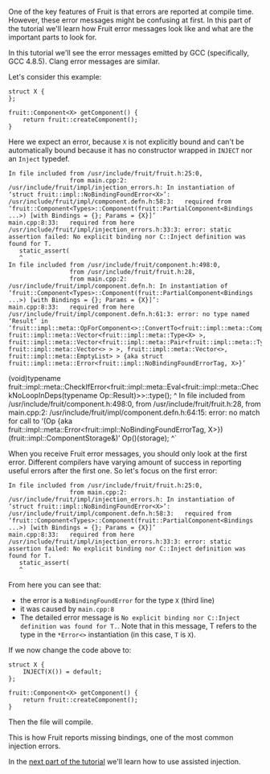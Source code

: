 One of the key features of Fruit is that errors are reported at compile time. However, these error messages might be confusing at first. In this part of the tutorial we'll learn how Fruit error messages look like and what are the important parts to look for.

In this tutorial we'll see the error messages emitted by GCC (specifically, GCC 4.8.5). Clang error messages are similar.

Let's consider this example:

    struct X {
    };
    
    fruit::Component<X> getComponent() {
        return fruit::createComponent();
    }

Here we expect an error, because `X` is not explicitly bound and can't be automatically bound because it has no constructor wrapped in `INJECT` nor an `Inject` typedef.

    In file included from /usr/include/fruit/fruit.h:25:0,
                     from main.cpp:2:
    /usr/include/fruit/impl/injection_errors.h: In instantiation of ‘struct fruit::impl::NoBindingFoundError<X>’:
    /usr/include/fruit/impl/component.defn.h:58:3:   required from ‘fruit::Component<Types>::Component(fruit::PartialComponent<Bindings ...>) [with Bindings = {}; Params = {X}]’
    main.cpp:8:33:   required from here
    /usr/include/fruit/impl/injection_errors.h:33:3: error: static assertion failed: No explicit binding nor C::Inject definition was found for T.
       static_assert(
       ^
    In file included from /usr/include/fruit/component.h:498:0,
                     from /usr/include/fruit/fruit.h:28,
                     from main.cpp:2:
    /usr/include/fruit/impl/component.defn.h: In instantiation of ‘fruit::Component<Types>::Component(fruit::PartialComponent<Bindings ...>) [with Bindings = {}; Params = {X}]’:
    main.cpp:8:33:   required from here
    /usr/include/fruit/impl/component.defn.h:61:3: error: no type named ‘Result’ in ‘fruit::impl::meta::OpForComponent<>::ConvertTo<fruit::impl::meta::Comp<fruit::impl::meta::Vector<>, fruit::impl::meta::Vector<fruit::impl::meta::Type<X> >, fruit::impl::meta::Vector<fruit::impl::meta::Pair<fruit::impl::meta::Type<X>, fruit::impl::meta::Vector<> > >, fruit::impl::meta::Vector<>, fruit::impl::meta::EmptyList> > {aka struct fruit::impl::meta::Error<fruit::impl::NoBindingFoundErrorTag, X>}’
   (void)typename fruit::impl::meta::CheckIfError<fruit::impl::meta::Eval<fruit::impl::meta::CheckNoLoopInDeps(typename Op::Result)>>::type();
       ^
    In file included from /usr/include/fruit/component.h:498:0,
                     from /usr/include/fruit/fruit.h:28,
                     from main.cpp:2:
    /usr/include/fruit/impl/component.defn.h:64:15: error: no match for call to ‘(Op {aka fruit::impl::meta::Error<fruit::impl::NoBindingFoundErrorTag, X>}) (fruit::impl::ComponentStorage&)’
       Op()(storage);
                   ^`

When you receive Fruit error messages, you should only look at the first error. Different compilers have varying amount of success in reporting useful errors after the first one. So let's focus on the first error:

    In file included from /usr/include/fruit/fruit.h:25:0,
                     from main.cpp:2:
    /usr/include/fruit/impl/injection_errors.h: In instantiation of ‘struct fruit::impl::NoBindingFoundError<X>’:
    /usr/include/fruit/impl/component.defn.h:58:3:   required from ‘fruit::Component<Types>::Component(fruit::PartialComponent<Bindings ...>) [with Bindings = {}; Params = {X}]’
    main.cpp:8:33:   required from here
    /usr/include/fruit/impl/injection_errors.h:33:3: error: static assertion failed: No explicit binding nor C::Inject definition was found for T.
       static_assert(
       ^

From here you can see that:

*   the error is a `NoBindingFoundError` for the type `X` (third line)
*   it was caused by `main.cpp:8`
*   The detailed error message is `No explicit binding nor C::Inject definition was found for T.`. Note that in this message, T refers to the type in the `*Error<>` instantiation (in this case, `T` is `X`).

If we now change the code above to:

    struct X {
        INJECT(X()) = default;
    };
    
    fruit::Component<X> getComponent() {
        return fruit::createComponent();
    }

Then the file will compile.

This is how Fruit reports missing bindings, one of the most common injection errors.

In the [next part of the tutorial](tutorial-assisted-injection) we'll learn how to use assisted injection.
